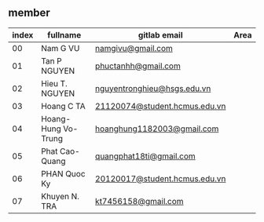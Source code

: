 ## member

| index  | fullname | gitlab email      | Area |
| ------ | -------- | ----------------- | - 
| 00     | Nam G VU | namgivu@gmail.com |
| 01     | Tan P NGUYEN | phuctanhh@gmail.com | 
| 02     | Hieu T. NGUYEN | nguyentronghieu@hsgs.edu.vn |      
| 03     | Hoang C TA | 21120074@student.hcmus.edu.vn |
| 04     | Hoang-Hung Vo-Trung | hoanghung1182003@gmail.com |
| 05     | Phat Cao-Quang | quangphat18ti@gmail.com|
| 06     | PHAN Quoc Ky | 20120017@student.hcmus.edu.vn| 
| 07     | Khuyen N. TRA | kt7456158@gmail.com |
